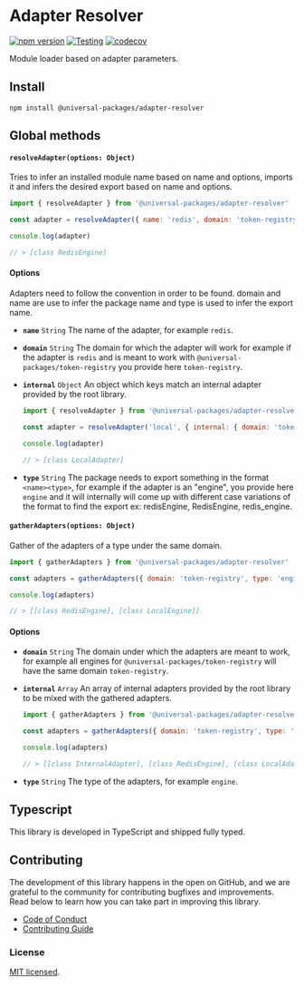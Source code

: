 # Adapter Resolver

[![npm version](https://badge.fury.io/js/@universal-packages%2Fadapter-resolver.svg)](https://www.npmjs.com/package/@universal-packages/adapter-resolver)
[![Testing](https://github.com/universal-packages/universal-adapter-resolver/actions/workflows/testing.yml/badge.svg)](https://github.com/universal-packages/universal-adapter-resolver/actions/workflows/testing.yml)
[![codecov](https://codecov.io/gh/universal-packages/universal-adapter-resolver/branch/main/graph/badge.svg?token=CXPJSN8IGL)](https://codecov.io/gh/universal-packages/universal-adapter-resolver)

Module loader based on adapter parameters.

## Install

```shell
npm install @universal-packages/adapter-resolver
```

## Global methods

#### **`resolveAdapter(options: Object)`**

Tries to infer an installed module name based on name and options, imports it and infers the desired export based on name and options.

```js
import { resolveAdapter } from '@universal-packages/adapter-resolver'

const adapter = resolveAdapter({ name: 'redis', domain: 'token-registry', type: 'engine' })

console.log(adapter)

// > [class RedisEngine]
```

#### Options

Adapters need to follow the convention in order to be found. domain and name are use to infer the package name and type is used to infer the export name.

- **`name`** `String`
  The name of the adapter, for example `redis`.
- **`domain`** `String`
  The domain for which the adapter will work for example if the adapter is `redis` and is meant to work with `@universal-packages/token-registry` you provide here `token-registry`.
- **`internal`** `Object`
  An object which keys match an internal adapter provided by the root library.

  ```js
  import { resolveAdapter } from '@universal-packages/adapter-resolver'

  const adapter = resolveAdapter('local', { internal: { domain: 'token-registry', type: 'engine', local: LocalAdapter } })

  console.log(adapter)

  // > [class LocalAdapter]
  ```

- **`type`** `String`
  The package needs to export something in the format `<name><type>`, for example if the adapter is an "engine", you provide here `engine` and it will internally will come up with different case variations of the format to find the export ex: redisEngine, RedisEngine, redis_engine.

#### **`gatherAdapters(options: Object)`**

Gather of the adapters of a type under the same domain.

```js
import { gatherAdapters } from '@universal-packages/adapter-resolver'

const adapters = gatherAdapters({ domain: 'token-registry', type: 'engine' })

console.log(adapters)

// > [[class RedisEngine], [class LocalEngine]]
```

#### Options

- **`domain`** `String`
  The domain under which the adapters are meant to work, for example all engines for `@universal-packages/token-registry` will have the same domain `token-registry`.
- **`internal`** `Array`
  An array of internal adapters provided by the root library to be mixed with the gathered adapters.

  ```js
  import { gatherAdapters } from '@universal-packages/adapter-resolver'

  const adapters = gatherAdapters({ domain: 'token-registry', type: 'engine', internal: { local: InternalAdapter } })

  console.log(adapters)

  // > [[class InternalAdapter], [class RedisEngine], [class LocalAdapter]]
  ```

- **`type`** `String`
  The type of the adapters, for example `engine`.

## Typescript

This library is developed in TypeScript and shipped fully typed.

## Contributing

The development of this library happens in the open on GitHub, and we are grateful to the community for contributing bugfixes and improvements. Read below to learn how you can take part in improving this library.

- [Code of Conduct](./CODE_OF_CONDUCT.md)
- [Contributing Guide](./CONTRIBUTING.md)

### License

[MIT licensed](./LICENSE).
